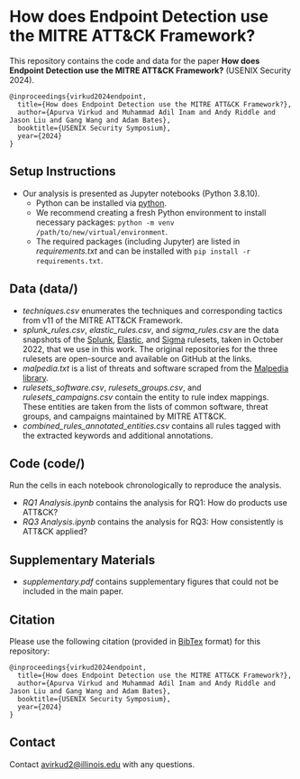 # How does Endpoint Detection use the MITRE ATT&CK Framework?

This repository contains the code and data for the paper **How does Endpoint Detection use the MITRE ATT&CK Framework?** (USENIX Security 2024).

```
@inproceedings{virkud2024endpoint,
  title={How does Endpoint Detection use the MITRE ATT&CK Framework?},
  author={Apurva Virkud and Muhammad Adil Inam and Andy Riddle and Jason Liu and Gang Wang and Adam Bates},
  booktitle={USENIX Security Symposium},
  year={2024}
}
```

## Setup Instructions
- Our analysis is presented as Jupyter notebooks (Python 3.8.10).
  - Python can be installed via [python](https://www.python.org/downloads/).
  - We recommend creating a fresh Python environment to install necessary packages: `python -m venv /path/to/new/virtual/environment`.
  - The required packages (including Jupyter) are listed in *requirements.txt* and can be installed with `pip install -r requirements.txt`.

## Data (data/)
- *techniques.csv* enumerates the techniques and corresponding tactics from v11 of the MITRE ATT&CK Framework.
- *splunk_rules.csv*, *elastic_rules.csv*, and *sigma_rules.csv* are the data snapshots of the [Splunk](https://github.com/splunk/security_content/), [Elastic](https://github.com/elastic/detection-rules), and [Sigma](https://github.com/SigmaHQ/sigma) rulesets, taken in October 2022, that we use in this work. The original repositories for the three rulesets are open-source and available on GitHub at the links.
- *malpedia.txt* is a list of threats and software scraped from the [Malpedia library](https://malpedia.caad.fkie.fraunhofer.de/).
- *rulesets_software.csv*, *rulesets_groups.csv*, and *rulesets_campaigns.csv* contain the entity to rule index mappings. These entities are taken from the lists of common software, threat groups, and campaigns maintained by MITRE ATT&CK.
- *combined_rules_annotated_entities.csv* contains all rules tagged with the extracted keywords and additional annotations.

## Code (code/)
Run the cells in each notebook chronologically to reproduce the analysis.
- *RQ1 Analysis.ipynb* contains the analysis for RQ1: How do products use ATT&CK?
- *RQ3 Analysis.ipynb* contains the analysis for RQ3: How consistently is ATT&CK applied?

## Supplementary Materials
- *supplementary.pdf* contains supplementary figures that could not be included in the main paper.

## Citation

Please use the following citation (provided in [BibTex](www.bibtex.org/) format) for this repository:

```
@inproceedings{virkud2024endpoint,
  title={How does Endpoint Detection use the MITRE ATT&CK Framework?},
  author={Apurva Virkud and Muhammad Adil Inam and Andy Riddle and Jason Liu and Gang Wang and Adam Bates},
  booktitle={USENIX Security Symposium},
  year={2024}
}
```

## Contact

Contact avirkud2@illinois.edu with any questions.
